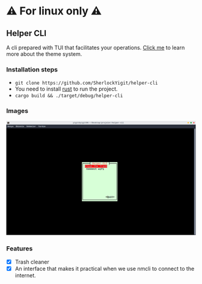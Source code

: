 # ⚠️  For linux only ⚠️ 

## Helper CLI
A cli prepared with TUI that facilitates your operations. [Click me](https://docs.rs/cursive/0.16.3/cursive/theme/index.html) to learn more about the theme system.
### Installation steps
- `git clone https://github.com/SherlockYigit/helper-cli`
- You need to install [rust](https://rust-lang.org/) to run the project.
- `cargo build && ./target/debug/helper-cli`

### Images
![screenshot](/demo/app_image.png)

### Features
- [x] Trash cleaner
- [x] An interface that makes it practical when we use nmcli to connect to the internet.
